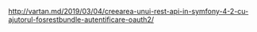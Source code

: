 http://vartan.md/2019/03/04/creearea-unui-rest-api-in-symfony-4-2-cu-ajutorul-fosrestbundle-autentificare-oauth2/
